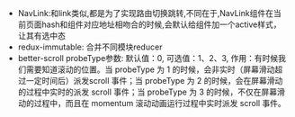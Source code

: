 - NavLink:和link类似,都是为了实现路由切换跳转,不同在于,NavLink组件在当前页面hash和组件对应地址相吻合的时候,会默认给组件加一个active样式，让其有选中态
- redux-immutable: 合并不同模块reducer
- better-scroll probeType参数: 默认值：0, 可选值：1、2、3, 作用：有时候我们需要知道滚动的位置。当 probeType 为 1 的时候，会非实时（屏幕滑动超过一定时间后）派发scroll 事件；当 probeType 为 2 的时候，会在屏幕滑动的过程中实时的派发 scroll 事件；当 probeType 为 3 的时候，不仅在屏幕滑动的过程中，而且在 momentum 滚动动画运行过程中实时派发 scroll 事件。